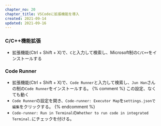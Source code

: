 ```yaml
---
chapter_no: 20
chapter_title: VSCodeに拡張機能を導入
created: 2021-09-14
updated: 2021-09-16
---
```

### C/C++機能拡張
- 拡張機能(Ctrl + Shift + X)で、`C`と入力して検索し、Microsoft制の`C/C++`をインストールする

### Code Runner
- 拡張機能(Ctrl + Shift + X)で、`Code Runner`と入力して検索し、`Jun Han`さんの制の`Code Runner`をインストールする。
{% comment %}
この設定、なくても動く
- `Code Runner`の設定を開き、`Code-runner: Executor Map`を`settings.jsonで編集`をクリックする。
{% endcomment %}
- `Code-runner: Run in Terminal`の`Whether to run code in integrated Terminal.`にチェックを付ける。
